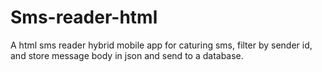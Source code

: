 # Sms-reader-html
A html sms reader hybrid mobile app for caturing sms, filter by sender id, and store message body in json and send to a database.
